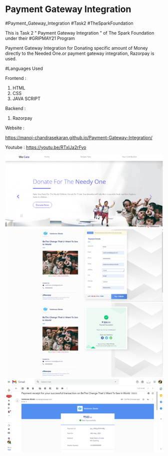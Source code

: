 # Payment Gateway Integration
#Payment_Gateway_Integration #Task2 #TheSparkFoundation

This is Task 2 " Payment Gateway Integration " of The Spark Foundation under their #GRIPMAY21 Program

Payment Gateway Integration for Donating specific amount of Money directly to the Needed One.or payment gateway integration, Razorpay is used.

#Languages Used

Frontend :

1. HTML
2. CSS
3. JAVA SCRIPT

Backend :

1. Razorpay 

Website :

https://manoj-chandrasekaran.github.io/Payment-Gateway-Integration/

Youtube :
https://youtu.be/RTxlJa2rFyo

![image](/assets/img/Home.png)
![image](/assets/img/Donate.png)
![image](/assets/img/paid.png)
![image](/assets/img/mail.png)



